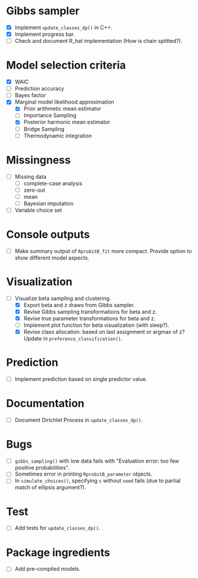 # Gibbs sampler

- [x] Implement `update_classes_dp()` in C++.
- [x] Implement progress bar.
- [ ] Check and document R_hat implementation (How is chain splitted?).

# Model selection criteria

- [x] WAIC
- [ ] Prediction accuracy
- [ ] Bayes factor
- [x] Marginal model likelihood approximation
  - [x] Prior arithmetic mean estimator
  - [ ] Importance Sampling
  - [x] Posterior harmonic mean estimator
  - [ ] Bridge Sampling
  - [ ] Thermodynamic integration
  
# Missingness

- [ ] Missing data
  - [ ] complete-case analysis
  - [ ] zero-out
  - [ ] mean
  - [ ] Bayesian imputation
- [ ] Variable choice set

# Console outputs

- [ ] Make summary output of `RprobitB_fit` more compact. Provide option to show different model aspects.

# Visualization

- [ ] Visualize beta sampling and clustering.
  - [x] Export beta and z draws from Gibbs sampler.
  - [x] Revise Gibbs sampling transformations for beta and z.
  - [x] Revise true parameter transformations for beta and z.
  - [ ] Implement plot function for beta visualization (with sleep?).
  - [x] Revise class allocation: based on last assignment or argmax of z? Update in `preference_classification()`.

# Prediction

- [ ] Implement prediction based on single predictor value.

# Documentation

- [ ] Document Dirichlet Process in `update_classes_dp()`.

# Bugs

- [ ] `gibbs_sampling()` with low data fails with "Evaluation error: too few positive probabilities".
- [ ] Sometimes error in printing `RprobitB_parameter` objects.
- [ ] In `simulate_choices()`, specifying `s` without `seed` fails (due to partial match of ellipsis argument?).

# Test

- [ ] Add tests for `update_classes_dp()`.

# Package ingredients

- [ ] Add pre-compiled models.
